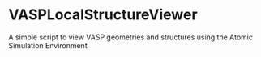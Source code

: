 # VASPLocalStructureViewer
 A simple script to view VASP geometries and structures using the Atomic Simulation Environment
